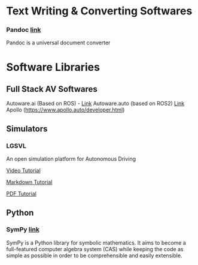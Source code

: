 # Text Writing & Converting Softwares
### Pandoc [link](https://pandoc.org/)
Pandoc is a universal document converter


# Software Libraries
## Full Stack AV Softwares
Autoware.ai (Based on ROS) - [Link](https://www.autoware.org/autoware-ai)
Autoware.auto (based on ROS2) [Link](https://www.autoware.org/autoware-auto)
Apollo (https://www.apollo.auto/developer.html)

## Simulators
### LGSVL

An open simulation platform for Autonomous Driving

[Video Tutorial](https://www.youtube.com/watch?v=Ucr0aM334_k)

[Markdown Tutorial](https://github.com/mcitir/Research_Usage/blob/main/LGSVL.md)

[PDF Tutorial](https://drive.google.com/drive/u/0/folders/1Tc9GVsLOPHN3-AgItJ_saFR0pCRCootr)

## Python
### SymPy [link](https://www.sympy.org/en/index.html)
SymPy is a Python library for symbolic mathematics. It aims to become a full-featured computer algebra system (CAS) while keeping the code as simple as possible in order to be comprehensible and easily extensible.
